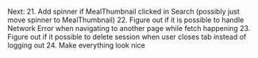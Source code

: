 Next:
21. Add spinner if MealThumbnail clicked in Search (possibly just move spinner to MealThumbnail)
22. Figure out if it is possible to handle Network Error when navigating to another page while fetch happening
23. Figure out if it possible to delete session when user closes tab instead of logging out
24. Make everything look nice
